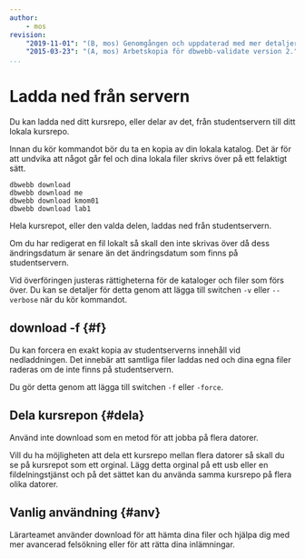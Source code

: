 ```yaml
---
author:
    - mos
revision:
    "2019-11-01": "(B, mos) Genomgången och uppdaterad med mer detaljer."
    "2015-03-23": "(A, mos) Arbetskopia för dbwebb-validate version 2."
...
```

Ladda ned från servern
==================================

Du kan ladda ned ditt kursrepo, eller delar av det, från studentservern till ditt lokala kursrepo.

Innan du kör kommandot bör du ta en kopia av din lokala katalog. Det är för att undvika att något går fel och dina lokala filer skrivs över på ett felaktigt sätt.

```text
dbwebb download
dbwebb download me
dbwebb download kmom01
dbwebb download lab1
```

Hela kursrepot, eller den valda delen, laddas ned från studentservern.

Om du har redigerat en fil lokalt så skall den inte skrivas över då dess ändringsdatum är senare än det ändringsdatum som finns på studentservern.

Vid överföringen justeras rättigheterna för de kataloger och filer som förs över. Du kan se detaljer för detta genom att lägga till switchen `-v` eller `--verbose` när du kör kommandot.



download -f {#f}
----------------------------------

Du kan forcera en exakt kopia av studentserverns innehåll vid nedladdningen. Det innebär att samtliga filer laddas ned och dina egna filer raderas om de inte finns på studentservern.

Du gör detta genom att lägga till switchen `-f` eller `-force`.



Dela kursrepon {#dela}
----------------------------------

Använd inte download som en metod för att jobba på flera datorer.

Vill du ha möjligheten att dela ett kursrepo mellan flera datorer så skall du se på kursrepot som ett orginal. Lägg detta orginal på ett usb eller en fildelningstjänst och på det sättet kan du använda samma kursrepo på flera olika datorer.



Vanlig användning {#anv}
----------------------------------

Lärarteamet använder download för att hämta dina filer och hjälpa dig med mer avancerad felsökning eller för att rätta dina inlämningar.
